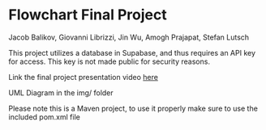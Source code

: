 # Flowchart Final Project
Jacob Balikov, Giovanni Librizzi, Jin Wu, Amogh Prajapat, Stefan Lutsch

This project utilizes a database in Supabase, and thus requires an API key for access. This key is not made public for security reasons.

Link the final project presentation video [here](https://www.youtube.com/watch?v=6zHTvUaGP4g)

UML Diagram in the img/ folder

Please note this is a Maven project, to use it properly make sure to use the included pom.xml file
